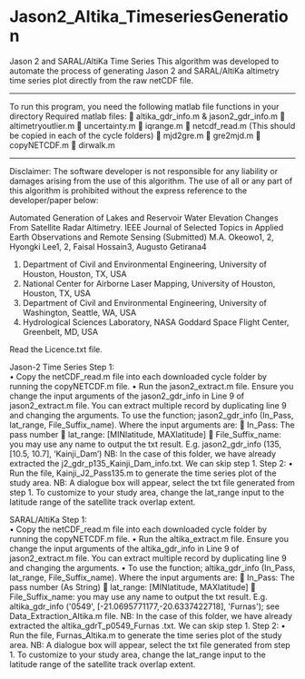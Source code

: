 # Jason2_Altika_TimeseriesGeneration

Jason 2 and SARAL/AltiKa Time Series
This algorithm was developed to automate the process of generating Jason 2 and SARAL/AltiKa altimetry time series plot directly from the raw netCDF file. 
******************************************************************************
To run this program, you need the following matlab file functions in your directory
Required matlab files:
	altika_gdr_info.m & jason2_gdr_info.m
	altimetryoutlier.m
	uncertainty.m
	iqrange.m
	netcdf_read.m (This should be copied in each of the cycle folders)
	mjd2gre.m
	gre2mjd.m
	copyNETCDF.m
	dirwalk.m
******************************************************************************
Disclaimer:
The software developer is not responsible for any liability or damages arising from the use of this algorithm.  The use of all or any part of this algorithm is prohibited without the express reference to the developer/paper below:

Automated Generation of Lakes and Reservoir Water Elevation Changes From Satellite Radar Altimetry.
IEEE Journal of Selected Topics in Applied Earth Observations and Remote Sensing (Submitted)
 M.A. Okeowo1, 2, Hyongki Lee1, 2, Faisal Hossain3, Augusto Getirana4
1. Department of Civil and Environmental Engineering, University of Houston, Houston, TX, USA
2. National Center for Airborne Laser Mapping, University of Houston, Houston, TX, USA
3. Department of Civil and Environmental Engineering, University of Washington, Seattle, WA, USA
4. Hydrological Sciences Laboratory, NASA Goddard Space Flight Center, Greenbelt, MD, USA


 Read the Licence.txt file.

Jason-2 Time Series
Step 1:  
•	Copy the netCDF_read.m file into each downloaded cycle folder by running the copyNETCDF.m file.
•	Run the jason2_extract.m file. Ensure you change the input arguments of the jason2_gdr_info in Line 9 of jason2_extract.m file. You can extract multiple record by duplicating line 9 and changing the arguments.
To use the function; jason2_gdr_info (In_Pass, lat_range, File_Suffix_name). Where the input arguments are:
	 In_Pass: The pass number 
	lat_range: [MINlatitude, MAXlatitude] 
	File_Suffix_name: you may use any name to output the txt result.
E.g. jason2_gdr_info (135, [10.5, 10.7], ‘Kainji_Dam’)
NB: In the case of this folder, we have already extracted the j2_gdr_p135_Kainji_Dam_info.txt.  We can skip step 1.
Step 2: 
•	Run the file, Kainji_J2_Pass135.m to generate the time series plot of the study area. 
NB: A dialogue box will appear, select the txt file generated from step 1. To customize to your study area, change the lat_range input to the latitude range of the satellite track overlap extent.

SARAL/AltiKa
Step 1:  
•	Copy the netCDF_read.m file into each downloaded cycle folder by running the copyNETCDF.m file.
•	Run the altika_extract.m file. Ensure you change the input arguments of the altika_gdr_info in Line 9 of jason2_extract.m file. You can extract multiple record by duplicating line 9 and changing the arguments.
•	To use the function; altika_gdr_info (In_Pass, lat_range, File_Suffix_name). Where the input arguments are:
	 In_Pass: The pass number (As String)
	lat_range: [MINlatitude, MAXlatitude] 
	File_Suffix_name: you may use any name to output the txt result.
E.g. altika_gdr_info ('0549', [-21.0695771177,-20.6337422718], 'Furnas'); see Data_Extraction_Altika.m file.
NB: In the case of this folder, we have already extracted the altika_gdrT_p0549_Furnas .txt.  We can skip step 1.
Step 2: 
•	Run the file, Furnas_Altika.m to generate the time series plot of the study area. 
NB: A dialogue box will appear, select the txt file generated from step 1. To customize to your study area, change the lat_range input to the latitude range of the satellite track overlap extent.
